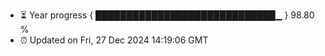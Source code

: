 - ⏳ Year progress { █████████████████████████████▁ } 98.80 %
- ⏰ Updated on Fri, 27 Dec 2024 14:19:06 GMT

